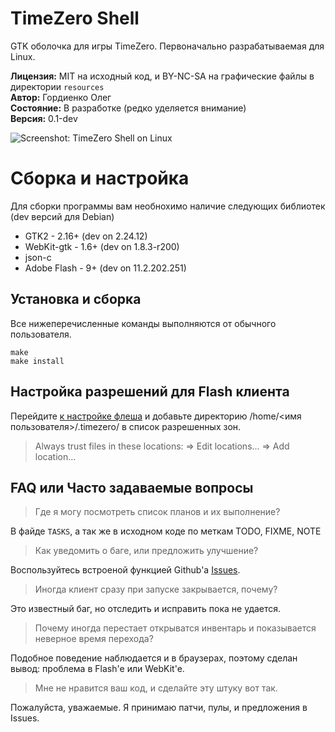 TimeZero Shell
==============
GTK оболочка для игры TimeZero. Первоначально разрабатываемая для Linux.

<p>
	<strong>Лицензия:</strong> MIT на исходный код, и BY-NC-SA на графические файлы в директории <code>resources</code><br>
	<strong>Автор:</strong> Гордиенко Олег<br>
	<strong>Состояние:</strong> В разработке (редко уделяется внимание)<br>
	<strong>Версия:</strong> 0.1-dev
</p>

![Screenshot: TimeZero Shell on Linux](http://ompldr.org/vZ2x5OQ)


Сборка и настройка
==================
Для сборки программы вам необнохимо наличие следующих библиотек (dev версий для Debian)

 - GTK2 - 2.16+ (dev on 2.24.12)
 - WebKit-gtk - 1.6+ (dev on 1.8.3-r200)
 - json-c
 - Adobe Flash - 9+ (dev on 11.2.202.251)


Установка и сборка
------------------
Все нижеперечисленные команды выполняются от обычного пользователя.

	make
	make install


Настройка разрешений для Flash клиента
--------------------------------------
Перейдите [к настройке флеша](http://www.macromedia.com/support/documentation/en/flashplayer/help/settings_manager04.html) и добавьте директорию /home/<имя пользователя>/.timezero/ в список разрешенных зон.

> Always trust files in these locations: => Edit locations... => Add location...


FAQ или Часто задаваемые вопросы
--------------------------------

> Где я могу посмотреть список планов и их выполнение?

В файде `TASKS`, а так же в исходном коде по меткам TODO, FIXME, NOTE

> Как уведомить о баге, или предложить улучшение?

Воспользуйтесь встроеной функцией Github'а [Issues](http://code.gordio.pp.ua/timezero-shell/issues?status=new&status=open).

> Иногда клиент сразу при запуске закрывается, почему?

Это известный баг, но отследить и исправить пока не удается.

> Почему иногда перестает открыватся инвентарь и показывается неверное время перехода?

Подобное поведение наблюдается и в браузерах, поэтому сделан вывод: проблема в Flash'е или WebKit'e.

> Мне не нравится ваш код, и сделайте эту штуку вот так.

Пожалуйста, уважаемые. Я принимаю патчи, пулы, и предложения в Issues.
